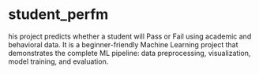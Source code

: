 # student_perfm
his project predicts whether a student will Pass or Fail using academic and behavioral data. It is a beginner-friendly Machine Learning project that demonstrates the complete ML pipeline: data preprocessing, visualization, model training, and evaluation.
